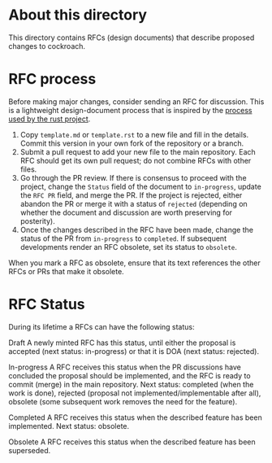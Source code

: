 # About this directory

This directory contains RFCs (design documents) that describe
proposed changes to cockroach.

# RFC process

Before making major changes, consider sending an RFC for discussion.
This is a lightweight design-document process that is inspired by the
[process used by the rust project](https://github.com/rust-lang/rfcs).

1. Copy `template.md` or `template.rst` to a new file and fill in the details.
   Commit this version in your own fork of the repository or a branch.
2. Submit a pull request to add your new file to the main repository.
   Each RFC should get its
   own pull request; do not combine RFCs with other files.
3. Go through the PR review. If there is consensus to proceed with the
   project, change the `Status` field of the document to
   `in-progress`, update the `RFC PR` field, and merge the PR. If the
   project is rejected, either abandon the PR or merge it with a
   status of `rejected` (depending on whether the document and
   discussion are worth preserving for posterity).
4. Once the changes described in the RFC have been made, change the
   status of the PR from `in-progress` to `completed`. If subsequent
   developments render an RFC obsolete, set its status to `obsolete`.

When you mark a RFC as obsolete, ensure that its text references the
other RFCs or PRs that make it obsolete.

# RFC Status

During its lifetime a RFCs can have the following status:

Draft
   A newly minted RFC has this status, until either
   the proposal is accepted (next status:
   in-progress) or that it is DOA (next status: rejected).

In-progress
   A RFC receives this status when the PR discussions have concluded
   the proposal should be implemented, and the RFC is ready to commit
   (merge) in the main repository.  Next status: completed (when the
   work is done), rejected (proposal not implemented/implementable
   after all), obsolete (some subsequent work removes the need for the
   feature).

Completed
   A RFC receives this status when the described feature has been
   implemented. Next status: obsolete.

Obsolete
   A RFC receives this status when the described feature
   has been superseded.
    
    